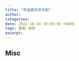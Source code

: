 ```yaml
---
title: "命运喜欢恶作剧"
author: 
categories: 
date: 2022-10-14 19:03:56 +0800
tags: 喜剧 电影
excerpt: 
---
```















## Misc



